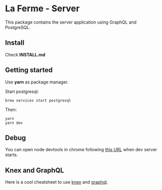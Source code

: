 # La Ferme - Server

This package contains the server application using GraphQL and PostgreSQL.

## Install

Check **INSTALL.md**

## Getting started

Use **yarn** as package manager.

Start postgresql:

```
brew services start postgresql
```

Then:

```
yarn
yarn dev
```

## Debug

You can open node devtools in chrome following [this URL](chrome://inspect/#devices) when dev server starts.

## Knex and GraphQL

Here is a cool cheatsheet to use [knex](https://devhints.io/knex) and [graphql](https://devhints.io/graphql).
